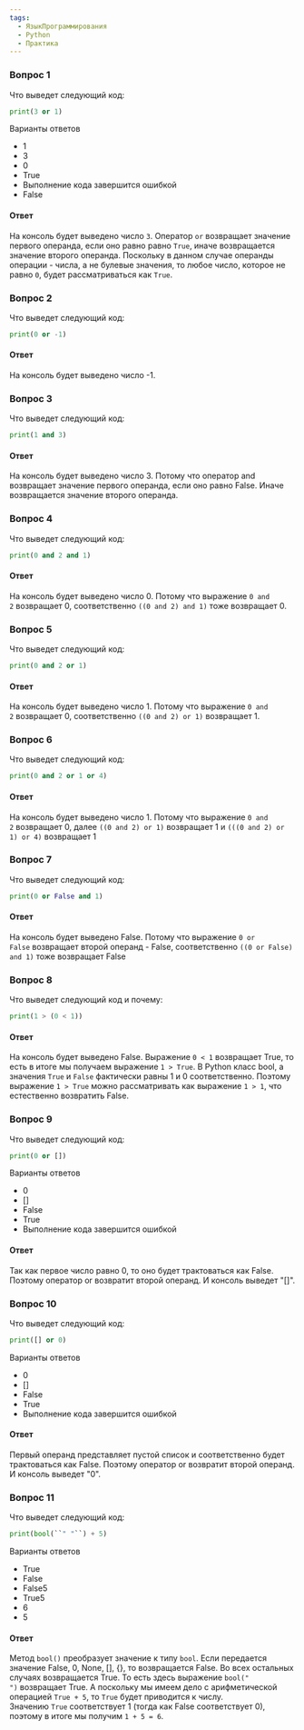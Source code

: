 ```yaml
---
tags:
  - ЯзыкПрограммирования
  - Python
  - Практика
---
```

### Вопрос 1

Что выведет следующий код:

```python	
print(3 or 1)
```

Варианты ответов

- 1
- 3
- 0
- True
- Выполнение кода завершится ошибкой
- False

#### Ответ

На консоль будет выведено число `3`. Оператор `or` возвращает значение первого операнда, если оно равно равно `True`, иначе возвращается значение второго операнда. Поскольку в данном случае операнды операции - числа, а не булевые значения, то любое число, которое не равно `0`, будет рассматриваться как `True`.


### Вопрос 2

Что выведет следующий код:
 
```python
print(0 or -1) 
```

#### Ответ

На консоль будет выведено число -1.


### Вопрос 3

Что выведет следующий код:

```python
print(1 and 3)
```

#### Ответ

На консоль будет выведено число 3. Потому что оператор and возвращает значение первого операнда, если оно равно False. Иначе возвращается значение второго операнда.


### Вопрос 4

Что выведет следующий код:

```python
print(0 and 2 and 1)
```

#### Ответ 

На консоль будет выведено число 0. Потому что выражение `0 and 2` возвращает 0, соответственно `((0 and 2) and 1)` тоже возвращает 0.


### Вопрос 5

Что выведет следующий код:

```python
print(0 and 2 or 1)
````

#### Ответ 

На консоль будет выведено число 1. Потому что выражение `0 and 2` возвращает 0, соответственно `((0 and 2) or 1)` возвращает 1.


### Вопрос 6

Что выведет следующий код:

```python
print(0 and 2 or 1 or 4)
```

#### Ответ 

На консоль будет выведено число 1. Потому что выражение `0 and 2` возвращает 0, далее `((0 and 2) or 1)` возвращает 1 и `(((0 and 2) or 1) or 4)` возвращает 1


### Вопрос 7

Что выведет следующий код:

```python
print(0 or False and 1)
```

#### Ответ 

На консоль будет выведено False. Потому что выражение `0 or False` возвращает второй операнд - False, соответственно `((0 or False) and 1)` тоже возвращает False


### Вопрос 8

Что выведет следующий код и почему:

```python
print(1 > (0 < 1))
```

#### Ответ 

На консоль будет выведено False. Выражение `0 < 1` возвращает True, то есть в итоге мы получаем выражение `1 > True`. В Python класс bool, а значения `True` и `False` фактически равны 1 и 0 соответственно. Поэтому выражение `1 > True` можно рассматривать как выражение `1 > 1`, что естественно возвратить False.


### Вопрос 9

Что выведет следующий код:

```python
print(0 or [])
```

Варианты ответов

- 0
- []
- False
- True
- Выполнение кода завершится ошибкой

#### Ответ 

Так как первое число равно 0, то оно будет трактоваться как False. Поэтому оператор or возвратит второй операнд. И консоль выведет "[]".


### Вопрос 10

Что выведет следующий код:

```python
print([] or 0)
```

Варианты ответов

- 0
- []
- False
- True
- Выполнение кода завершится ошибкой

#### Ответ 

Первый операнд представляет пустой список и соответственно будет трактоваться как False. Поэтому оператор or возвратит второй операнд. И консоль выведет "0".


### Вопрос 11

Что выведет следующий код:

```python
print(bool(``" "``) + 5)
```

Варианты ответов

- True
- False
- False5
- True5
- 6
- 5

#### Ответ 

Метод `bool()` преобразует значение к типу `bool`. Если передается значение False, 0, None, [], {}, то возвращается False. Во всех остальных случаях возвращается True. То есть здесь выражение `bool(" ")` возвращает True. А поскольку мы имеем дело с арифметической операцией `True + 5`, то `True` будет приводится к числу. Значению `True` соответствует 1 (тогда как False соответствует 0), поэтому в итоге мы получим `1 + 5 = 6`.

